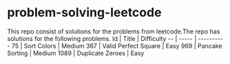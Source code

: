 # problem-solving-leetcode
This repo consist of solutions for the problems from leetcode.The repo has solutions for the following problems.
Id | Title | Difficulty
-- | ----- | ----------
75 | Sort Colors | Medium
367 | Valid Perfect Square | Easy
969 | Pancake Sorting | Medium
1089 | Duplicate Zeroes | Easy